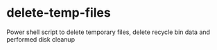 # delete-temp-files
Power shell script to delete temporary files, delete recycle bin data and performed disk cleanup
